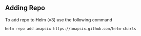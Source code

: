 ## Adding Repo

To add repo to Helm (v3) use the following command
```shell
helm repo add anapsix https://anapsix.github.com/helm-charts
```
